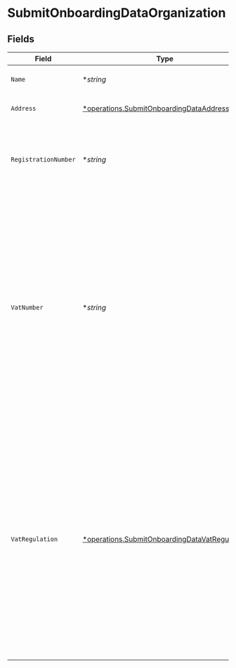 # SubmitOnboardingDataOrganization


## Fields

| Field                                                                                                                                                                                                                                             | Type                                                                                                                                                                                                                                              | Required                                                                                                                                                                                                                                          | Description                                                                                                                                                                                                                                       | Example                                                                                                                                                                                                                                           |
| ------------------------------------------------------------------------------------------------------------------------------------------------------------------------------------------------------------------------------------------------- | ------------------------------------------------------------------------------------------------------------------------------------------------------------------------------------------------------------------------------------------------- | ------------------------------------------------------------------------------------------------------------------------------------------------------------------------------------------------------------------------------------------------- | ------------------------------------------------------------------------------------------------------------------------------------------------------------------------------------------------------------------------------------------------- | ------------------------------------------------------------------------------------------------------------------------------------------------------------------------------------------------------------------------------------------------- |
| `Name`                                                                                                                                                                                                                                            | **string*                                                                                                                                                                                                                                         | :heavy_minus_sign:                                                                                                                                                                                                                                | The name of the organization.                                                                                                                                                                                                                     | Mollie B.V.                                                                                                                                                                                                                                       |
| `Address`                                                                                                                                                                                                                                         | [*operations.SubmitOnboardingDataAddress](../../models/operations/submitonboardingdataaddress.md)                                                                                                                                                 | :heavy_minus_sign:                                                                                                                                                                                                                                | The address of the organization.                                                                                                                                                                                                                  |                                                                                                                                                                                                                                                   |
| `RegistrationNumber`                                                                                                                                                                                                                              | **string*                                                                                                                                                                                                                                         | :heavy_minus_sign:                                                                                                                                                                                                                                | The registration number of the organization at their local chamber of commerce.                                                                                                                                                                   | 30204462                                                                                                                                                                                                                                          |
| `VatNumber`                                                                                                                                                                                                                                       | **string*                                                                                                                                                                                                                                         | :heavy_minus_sign:                                                                                                                                                                                                                                | The VAT number of the organization, if based in the European Union or in The United Kingdom. VAT<br/>numbers are verified against the international registry *VIES*.<br/><br/>The field can be omitted for merchants residing in other countries. | NL815839091B01                                                                                                                                                                                                                                    |
| `VatRegulation`                                                                                                                                                                                                                                   | [*operations.SubmitOnboardingDataVatRegulation](../../models/operations/submitonboardingdatavatregulation.md)                                                                                                                                     | :heavy_minus_sign:                                                                                                                                                                                                                                | Mollie applies Dutch VAT for merchants based in The Netherlands, British VAT for merchants based in<br/>The United Kingdom, and shifted VAT for merchants in the European Union.<br/><br/>The field can be omitted for merchants residing in other countries. | dutch                                                                                                                                                                                                                                             |